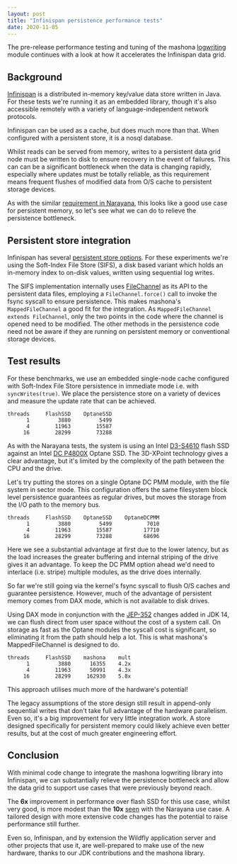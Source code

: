 ```yaml
---
layout: post
title: "Infinispan persistence performance tests"
date: 2020-11-05
---
```


The pre-release performance testing and tuning of the mashona [logwriting](https://github.com/jhalliday/mashona/tree/main/logwriting) module continues with a look at how it accelerates the Infinispan data grid.

## Background

[Infinispan](https://infinispan.org/) is a distributed in-memory key/value data store written in Java.
For these tests we're running it as an embedded library, though it's also accessible remotely with a variety of language-independent network protocols.

Infinispan can be used as a cache, but does much more than that.
When configured with a persistent store, it is a nosql database.

Whilst reads can be served from memory, writes to a persistent data grid node must be written to disk to ensure recovery in the event of failures.
This can can be a significant bottleneck when the data is changing rapidly, especially where updates must be totally reliable, as this requirement means frequent flushes of modified data from O/S cache to persistent storage devices.

As with the similar [requirement in Narayana](https://jhalliday.github.io/mashona/blog/2020/10/29/narayana), this looks like a good use case for persistent memory, so let's see what we can do to relieve the persistence bottleneck.

## Persistent store integration

Infinispan has several [persistent store options](https://infinispan.org/docs/stable/titles/configuring/configuring.html#cache_store_implementations).
For these experiments we're using the Soft-Index File Store (SIFS), a disk based variant which holds an in-memory index to on-disk values, written using sequential log writes.

The SIFS implementation internally uses [FileChannel](https://docs.oracle.com/en/java/javase/11/docs/api/java.base/java/nio/channels/FileChannel.html) as its API to the persistent data files,
employing a `FileChannel.force()` call to invoke the fsync syscall to ensure persistence.
This makes mashona's `MappedFileChannel` a good fit for the integration.
As `MappedFileChannel extends FileChannel`, only the two points in the code where the channel is opened need to be modified. The other methods in the persistence code need not be aware if they are running on persistent memory or conventional storage devices. 

## Test results

For these benchmarks, we use an embedded single-node cache configured with Soft-Index File Store persistence in immediate mode i.e. with `syncWrites(true)`.
We place the persistence store on a variety of devices and measure the update rate that can be achieved.

```
threads     FlashSSD    OptaneSSD
      1         3880         5499
      4        11963        15587
     16        28299        73288
```

As with the Narayana tests, the system is using an Intel [D3-S4610](https://www.intel.co.uk/content/www/uk/en/products/memory-storage/solid-state-drives/data-center-ssds/d3-series/d3-s4610-series/d3-s4610-480gb-2-5inch-3d2.html) flash SSD against an Intel [DC P4800X](https://www.intel.co.uk/content/www/uk/en/products/memory-storage/solid-state-drives/data-center-ssds/optane-dc-ssd-series/optane-dc-p4800x-series/p4800x-750gb-2-5-inch.html) Optane SSD.
The 3D-XPoint technology gives a clear advantage, but it's limited by the complexity of the path between the CPU and the drive.

Let's try putting the stores on a single Optane DC PMM module, with the file system in sector mode.
This configuration offers the same filesystem block level persistence guarantees as regular drives, but moves the storage from the I/O path to the memory bus.

```
threads     FlashSSD    OptaneSSD    OptaneDCPMM
      1         3880         5499           7010
      4        11963        15587          17710
     16        28299        73288          68696
```

Here we see a substantial advantage at first due to the lower latency, but as the load increases the greater buffering and internal striping of the drive gives it an advantage.
To keep the DC PMM option ahead we'd need to interlace (i.e. stripe) multiple modules, as the drive does internally.

So far we're still going via the kernel's fsync syscall to flush O/S caches and guarantee persistence.
However, much of the advantage of persistent memory comes from DAX mode, which is not available to disk drives.

Using DAX mode in conjunction with the [JEP-352](https://jhalliday.github.io/mashona/blog/2020/03/16/jep-352) changes added in JDK 14, we can flush direct from user space without the cost of a system call.
On storage as fast as the Optane modules the syscall cost is significant, so eliminating it from the path should help a lot.
This is what mashona's MappedFileChannel is designed to do.

```
threads     FlashSSD    mashona    mult
      1         3880      16355    4.2x
      4        11963      50991    4.3x
     16        28299     162930    5.8x
```

This approach utilises much more of the hardware's potential!

The legacy assumptions of the store design still result in append-only sequential writes that don't take full advantage of the hardware parallelism.
Even so, it's a big improvement for very little integration work.
A store designed specifically for persistent memory could likely achieve even better results, but at the cost of much greater engineering effort.

## Conclusion

With minimal code change to integrate the mashona logwriting library into Infinispan,
we can substantially relieve the persistence bottleneck and allow the data grid to support use cases that were previously beyond reach.

The **6x** improvement in performance over flash SSD for this use case, whilst very good, is more modest than the **10x** [seen](https://jhalliday.github.io/mashona/blog/2020/10/29/narayana) with the Narayana use case.
A tailored design with more extensive code changes has the potential to raise performance still further.

Even so, Infinispan, and by extension the Wildfly application server and other projects that use it,
are well-prepared to make use of the new hardware, thanks to our JDK contributions and the mashona library.